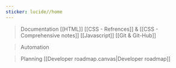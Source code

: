 ```yaml
---
sticker: lucide//home
---
```

> Documentation 
> [[HTML]]
> [[CSS - Refrences]] & [[CSS - Comprehensive notes]]
> [[Javascript]]
> [[Git & Git-Hub]]

> Automation 

> Planning
> [[Developer roadmap.canvas|Developer roadmap]]
